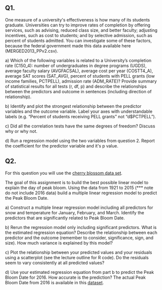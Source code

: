 ## Q1.

One measure of a university's effectiveness is how many of its students graduate. Universities can try to improve rates of completion by offering services, such as advising, reduced class size, and better faculty; adjusting incentives, such as cost to students; and by selective admission, such as percent of students admitted. You can investigate some of these factors, because the federal government made this data available here (MERGED2013_PPv2.csv). 

a) Which of the following variables is related to a University’s completion rate (C150_4): number of undergraduates in degree programs (UGDS), average faculty salary (AVGFACSAL), average cost per year (COSTT4_A), average SAT scores (SAT_AVG), percent of students with PELL grants (low income families, PCTPELL), admission rate (ADM_RATE)? Provide summary of statistical results for all tests (r, df, p) and describe the relationships between the predictors and outcome in sentences (including direction of relationship).

b) Identify and plot the strongest relationship between the predictor variables and the outcome variable. Label your axes with understandable labels (e.g. “Percent of students receiving PELL grants” not “d$PCTPELL”).

c) Did all the correlation tests have the same degrees of freedom? Discuss why or why not.

d) Run a regression model using the two variables from question 2. Report the coefficient for the predictor variable and it's p value.

 

## Q2. 

For this question you will use the [cherry blossom data set](https://umd.instructure.com/courses/1330960/files/70395134?wrap=1).

The goal of this assignment is to build the best possible linear model to explain the day of peak bloom. Using the data from 1921 to 2015 (*** note do not include 2016 data) build a multiple linear regression model to predict the Peak Bloom Date. 

a) Construct a multiple linear regression model including all predictors for snow and temperature for January, February, and March. Identify the predictors that are significantly related to Peak Bloom Date.

b)  Rerun the regression model only including significant predictors. What is the estimated  regression equation? Describe the relationship between each predictor and the outcome (remember to consider, significance, sign, and size). How much variance is explained by this model? 

c) Plot the relationship between your predicted values and your residuals using a scatterplot (see the lecture outline for R code). Do the residuals seem to vary consistently at all predicted values?

d) Use your estimated regression equation from part b to predict the Peak Bloom Date for 2016. How accurate is the prediction?  The actual Peak Bloom Date from 2016 is available in this [dataset](https://umd.instructure.com/courses/1330960/files/68799111?wrap=1). 
